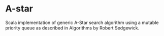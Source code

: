 # A-star
Scala implementation of generic A-Star search algorithm using a mutable priority queue as described in Algorithms by Robert Sedgewick.
